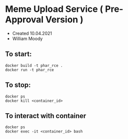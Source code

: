# Meme Upload Service ( Pre-Approval Version )

- Created 10.04.2021
- William Moody

## To start:

`docker build -t phar_rce .`\
`docker run -t phar_rce`

## To stop:

`docker ps`\
`docker kill <container_id>`

## To interact with container

`docker ps`\
`docker exec -it <container_id> bash`
